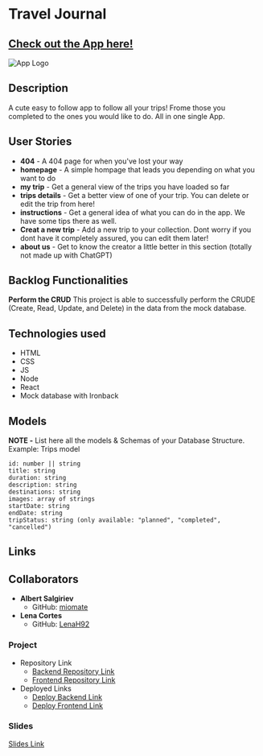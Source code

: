 
# Travel Journal

## [Check out the App here!](https://superb-vacherin-8b1c87.netlify.app/)

![App Logo](map_icon.ico)

## Description

A cute easy to follow app to follow all your trips! Frome those you completed to the ones you would like to do. All in one single App.
 
## User Stories

- **404** - A 404 page for when you've lost your way 
- **homepage** - A simple hompage that leads you depending on what you want to do
- **my trip** - Get a general view of the trips you have loaded so far
- **trips details** - Get a better view of one of your trip. You can delete or edit the trip from here!
- **instructions** - Get a general idea of what you can do in the app. We have some tips there as well.
- **Creat a new trip** - Add a new trip to your collection. Dont worry if you dont have it completely assured, you can edit them later!
- **about us** - Get to know the creator a little better in this section (totally not made up with ChatGPT) 

## Backlog Functionalities

**Perform the CRUD**
This project is able to successfully perform the CRUDE (Create, Read, Update, and Delete) in the data from the mock database.

## Technologies used

- HTML
- CSS
- JS
- Node
- React
- Mock database with Ironback

## Models

**NOTE -** List here all the models & Schemas of your Database Structure. Example: 
Trips model
 
```
id: number || string
title: string
duration: string
description: string
destinations: string
images: array of strings
startDate: string
endDate: string
tripStatus: string (only available: "planned", "completed", "cancelled")
```

## Links

## Collaborators

- **Albert Salgiriev**  
  - GitHub: [miomate](https://github.com/miomate)  
- **Lena Cortes**  
  - GitHub: [LenaH92](https://github.com/LenaH92)  


### Project
- Repository Link
    - [Backend Repository Link](https://github.com/miomate/travel-journal-backend)
    - [Frontend Repository Link](https://github.com/LenaH92/travel-journal-forntend)
- Deployed Links
    - [Deploy Backend Link](https://travel-journal-backend-t7fs.onrender.com/)
    - [Deploy Frontend Link](https://superb-vacherin-8b1c87.netlify.app/)

### Slides

[Slides Link](www.your-slides-url-here.com)

